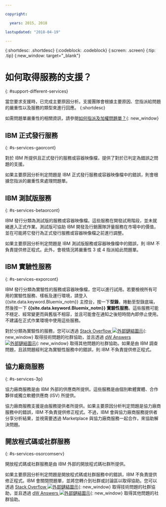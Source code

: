 ```yaml
---

copyright:

  years: 2015, 2018

lastupdated: "2018-04-19"

---
```


{:shortdesc: .shortdesc}
{:codeblock: .codeblock}
{:screen: .screen}
{:tip: .tip}
{:new_window: target="_blank"}


# 如何取得服務的支援？
{: #support-different-services}

當您要求支援時，已完成主要原因分析。支援團隊會根據主要原因、您指派給問題的嚴重性以及服務的類型來進行回應。
{:shortdesc}

如需問題單嚴重性的相關資訊，請參閱[如何指派及加權問題單？](/docs/get-support/ticketweight.html#support-ticket-severity){: new_window}

## IBM 正式發行服務
{: #s-services-gaorcont}

對於 IBM 所提供且正式發行的服務或容器映像檔，提供了對於已判定為錯誤之問題的支援。

如果主要原因分析判定問題是 IBM 正式發行服務或容器映像檔中的錯誤，則會根據您指派的嚴重性來處理問題單。

## IBM 測試版服務
{: #s-services-betaorcont}

IBM 發行分類為測試版的服務或容器映像檔。這些服務在開發試用階段，並未就緒進入正式作業。測試版可協助 IBM 開發及行銷團隊評量服務在市場中的價值，並在可能將它發行為正式發行服務或容器映像檔之前進行調整。

如果主要原因分析判定問題是 IBM 測試版服務或容器映像檔中的錯誤，則 IBM 不負責提供修正程式。此外，會視情況將嚴重性 3 或 4 指派給此問題單。

## IBM 實驗性服務
{: #s-services-exporcont}

IBM 發行分類為實驗性的服務或容器映像檔，您可以進行試用。若要檢視所有可用的實驗性服務、樣板及運行環境，請登入 {{site.data.keyword.Bluemix_notm}} 主控台，按一下**型錄**，捲動至型錄底端，然後按一下 **{{site.data.keyword.Bluemix_notm}} 實驗性服務**。這些服務可能不穩定、經常變更而與舊版不相容，並且可能會在通知之後短時間內即停止使用。不建議在正式作業環境中使用這些服務。

對於分類為實驗性的服務，您可以透過 [Stack Overflow ![外部鏈結圖示](../icons/launch-glyph.svg "外部鏈結圖示")](http://stackoverflow.com/questions/tagged/ibm-bluemix){: new_window} 取得技術問題的社群協助，並且透過 [dW Answers ![外部鏈結圖示](../icons/launch-glyph.svg "外部鏈結圖示")](https://developer.ibm.com/answers/smart-spaces/12/bluemix.html){: new_window} 取得其他問題的社群協助。如果是由 IBM 調查問題，且該問題經判定為實驗性服務中的錯誤，則 IBM 不負責提供修正程式。

## 協力廠商服務
{: #s-services-3p}

協力廠商服務是由 IBM 外部的供應商所提供。這些服務是由個別軟體實體、合作夥伴或獨立軟體供應商 (ISV) 所提供。

協力廠商服務支援是由服務提供者所提供。如果主要原因分析判定問題是協力廠商服務中的錯誤，IBM 不負責提供修正程式。不過，IBM 會與協力廠商服務提供者分享分析結果，並視需要透過 Marketplace 與協力廠商服務一起合作，來協助解決問題。

## 開放程式碼或社群服務
{: #s-services-osorcomserv}

開放程式碼或社群服務是由 IBM 外部的開放程式碼社群所提供。

如果主要原因分析判定問題是開放程式碼或社群服務中的錯誤，IBM 不負責提供修正程式。IBM 會關閉問題單，並將您轉介到社群或討論區以取得協助。您可以透過 [Stack Overflow ![外部鏈結圖示](../icons/launch-glyph.svg "外部鏈結圖示")](http://stackoverflow.com/questions/tagged/ibm-bluemix){: new_window} 取得技術問題的社群協助，並且透過 [dW Answers ![外部鏈結圖示](../icons/launch-glyph.svg "外部鏈結圖示")](https://developer.ibm.com/answers/smart-spaces/12/bluemix.html){: new_window} 取得其他問題的社群協助。
